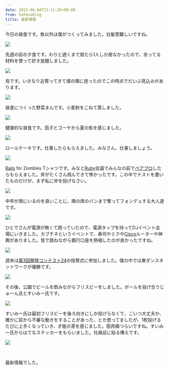 ```yaml
---
date: 2012-06-04T21:11:26+09:00
from: hatenablog
title: 最新情報
---
```


<p>今日の昼食です。魚以外は僕がつくってみました。白髪葱難しいですね。</p><p><img src="http://dl.dropbox.com/u/5978869/image/20120604_202709.png" class="frame"/></p><p>先週の前の夕食です。わりと遅くまで居たら1人しか居なかったので、余ってる材料を使って好き放題しました。</p><p><img src="http://dl.dropbox.com/u/5978869/image/20120604_203124.png" class="frame" /></p><p>鳥です。いきなり近寄ってきて僕の隣に座ったのでこの時点でだいぶ見込みがあります。</p><p><img src="http://dl.dropbox.com/u/5978869/image/20120604_203240.png" class="frame" /></p><p>昼食につくった野菜まんです。小麦粉をこねて蒸しました。</p><p><img src="http://dl.dropbox.com/u/5978869/image/20120604_203351.png" class="frame" /></p><p>健康的な昼食です。茄子とゴーヤから夏の影を感じました。</p><p><img src="http://dl.dropbox.com/u/5978869/image/20120604_203542.png" class="frame" /></p><p>ロールケーキです。仕事したらもらえました。みなさん、仕事しましょう。</p><p><img src="http://dl.dropbox.com/u/5978869/image/20120604_210909.png" class="frame" /></p><p><a class="keyword" href="http://d.hatena.ne.jp/keyword/Rails">Rails</a> for Zombies Tシャツです。みなと<a class="keyword" href="http://d.hatena.ne.jp/keyword/Ruby">Ruby</a>会議でみんなの前で<a class="keyword" href="http://d.hatena.ne.jp/keyword/%A5%DA%A5%A2%A5%D7%A5%ED">ペアプロ</a>したらもらえました。斧がたくさん飛んできて怖かったです。この中でテストを書いたものだけが、まず私に斧を投げなさい。</p><p><img src="http://dl.dropbox.com/u/5978869/image/20120604_203850.png" class="frame" /></p><p>中卒が席にいるのを良いことに、隣の席のパンまで奪ってフォンデュする大人達です。</p><p><img src="http://dl.dropbox.com/u/5978869/image/20120604_204749.png" class="frame" /></p><p>ひとでさんが電源が無くて困っていたので、電源タップを持ってDJイベント会場にいきました。カブチネというイベントで、寿司やミクや<a class="keyword" href="http://d.hatena.ne.jp/keyword/Cisco">Cisco</a>ルーターや神輿がありました。皆で跳ねながら銀行口座を熱唱したのが良かったですね。</p><p><img src="http://dl.dropbox.com/u/5978869/image/20120604_204905.png" class="frame" /></p><p>週末は<a href="http://info.cookpad.com/24contest3">第3回開発コンテスト24</a>の授賞式に参加しました。僕の中では東ダンスネットワークが優勝です。</p><p><img src="http://dl.dropbox.com/u/5978869/image/20120604_205730.png" class="frame" /></p><p>その後、公園でビールを飲みながらフリスビーをしました。ボールを投げ合うじゅーん氏とすいみー氏です。</p><p><img src="http://dl.dropbox.com/u/5978869/image/20120604_205452.png" class="frame" /></p><p>すいみー氏は最初フリスビーを後ろ向きにしか投げらなくて、こいつ大丈夫か、確かに前から不審な動きをすることがあった、とか思ってましたが、1枚投げるたびに上手くなっていき、才能の芽を感じました。筋肉痛つらいですね。すいみー氏からはてなステッカーをもらいました。社員証に貼る構えです。</p><p><img src="http://dl.dropbox.com/u/5978869/image/20120604_211424.png" class="frame" /></p><br />
<p>最新情報でした。</p>


